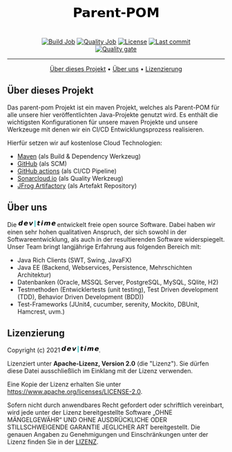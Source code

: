 <center>

![Parent-POM](https://raw.githubusercontent.com/dev-time-tpw/parent-pom/main/images/Parent-POM.png) 

<br />

[![Build Job](https://img.shields.io/github/workflow/status/dev-time-tpw/parent-pom/Run%20snapshot%20build-job?logo=GitHub&style=plastic)](https://github.com/dev-time-tpw/parent-pom/actions/workflows/build-job.yml)
[![Quality Job](https://img.shields.io/github/workflow/status/dev-time-tpw/parent-pom/Run%20quality%20build-job?label=quality-build&logo=GitHub&style=plastic)](https://github.com/dev-time-tpw/parent-pom/actions/workflows/quality-job.yml)
[![License](https://img.shields.io/github/license/dev-time-tpw/parent-pom?logo=GitHub&style=plastic)](https://github.com/dev-time-tpw/parent-pom/blob/main/LICENSE)
[![Last commit](https://img.shields.io/github/last-commit/dev-time-tpw/parent-pom?logo=GitHub&style=plastic)](https://github.com/dev-time-tpw/parent-pom)<br />
[![Quality gate](https://img.shields.io/sonar/quality_gate/devtime_parent-pom?logo=SonarCloud&server=https%3A%2F%2Fsonarcloud.io&style=plastic)](https://sonarcloud.io/dashboard?id=devtime_parent-pom)

</center>

<hr />
<center>
    <a href="#über-dieses-projekt">Über dieses Projekt</a> • 
    <a href="#über-uns">Über uns</a> •
    <a href="#lizenzierung">Lizenzierung</a>
</center>

## Über dieses Projekt

Das parent-pom Projekt ist ein maven Projekt, welches als Parent-POM für alle unsere hier veröffentlichten Java-Projekte 
genutzt wird. Es enthält die wichtigsten Konfigurationen für unsere maven Projekte und unsere Werkzeuge mit denen wir
ein CI/CD Entwicklungsprozess realisieren.

Hierfür setzen wir auf kostenlose Cloud Technologien:
- [Maven](http://maven.apache.org/) (als Build & Dependency Werkzeug)
- [GitHub](https://github.com/dev-time-tpw) (als SCM)
- [GitHub actions](https://docs.github.com/en/free-pro-team@latest/actions) (als CI/CD Pipeline)
- [Sonarcloud.io](https://sonarcloud.io/organizations/devtime/projects) (als Quality Werkzeug)
- [JFrog Artifactory](https://devtime.jfrog.io/ui/packages) (als Artefakt Repository)

## Über uns

Die <img src="https://raw.githubusercontent.com/dev-time-tpw/parent-pom/main/images/dev-time-86x15.png" /> entwickelt freie open source Software. Dabei haben wir einen sehr hohen qualitativen Anspruch, der sich 
sowohl in der Softwareentwicklung, als auch in der resultierenden Software widerspiegelt. Unser Team bringt langjährige
Erfahrung aus folgenden Bereich mit:
- Java Rich Clients (SWT, Swing, JavaFX)
- Java EE (Backend, Webservices, Persistence, Mehrschichten Architektur)
- Datenbanken (Oracle, MSSQL Server, PostgreSQL, MySQL, SQlite, H2)
- Testmethoden (Entwicklertests (unit testing), Test Driven development (TDD), Behavior Driven Development (BDD))
- Test-Frameworks (JUnit4, cucumber, serenity, Mockito, DBUnit, Hamcrest, uvm.)

## Lizenzierung

Copyright (c) 2021 <img src="https://raw.githubusercontent.com/dev-time-tpw/parent-pom/main/images/dev-time-86x15.png" />.

Lizenziert unter **Apache-Lizenz, Version 2.0** (die "Lizenz"). Sie dürfen diese Datei ausschließlich im Einklang mit 
der Lizenz verwenden.

Eine Kopie der Lizenz erhalten Sie unter https://www.apache.org/licenses/LICENSE-2.0.

Sofern nicht durch anwendbares Recht gefordert oder schriftlich vereinbart, wird jede unter der Lizenz bereitgestellte 
Software „OHNE MÄNGELGEWÄHR“ UND OHNE AUSDRÜCKLICHE ODER STILLSCHWEIGENDE GARANTIE JEGLICHER ART bereitgestellt. 
Die genauen Angaben zu Genehmigungen und Einschränkungen unter der Lizenz finden Sie in der [LIZENZ](LICENSE).